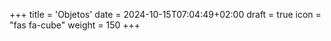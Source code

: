 +++
title = 'Objetos'
date = 2024-10-15T07:04:49+02:00
draft = true
icon = "fas fa-cube"
weight = 150
+++










